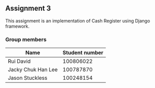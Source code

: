 ## Assignment 3

This assignment is an implementation of Cash Register using Django framework.

### Group members

| Name  | Student number |
| ------------- | ------------- |
| Rui David  | 100806022  |
| Jacky Chuk Han Lee  | 100787870  |
| Jason Stuckless | 100248154 |
